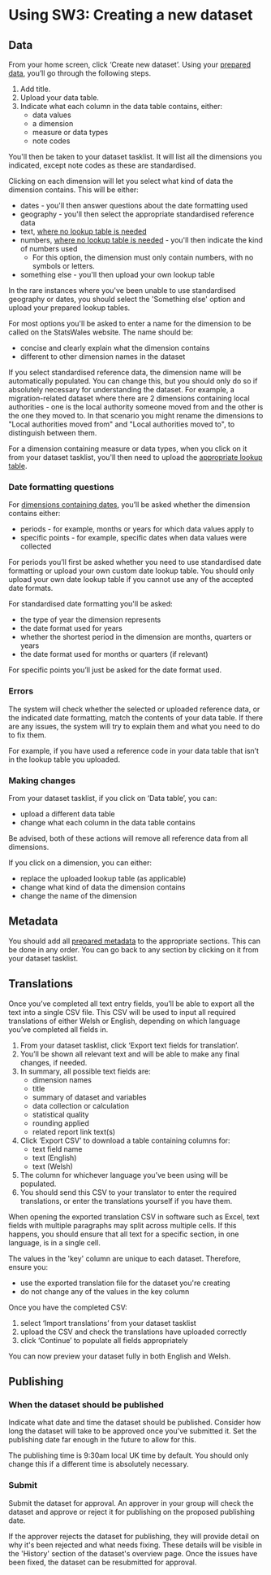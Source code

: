 # Using SW3: Creating a new dataset

## Data

From your home screen, click ‘Create new dataset’. Using your [prepared data](Data-preparation-‐-New-datasets#guidance-data-tables), you’ll go through the following steps.

1. Add title.
1. Upload your data table.
1. Indicate what each column in the data table contains, either:
   - data values
   - a dimension
   - measure or data types
   - note codes

You'll then be taken to your dataset tasklist. It will list all the dimensions you indicated, except note codes as these are standardised.

Clicking on each dimension will let you select what kind of data the dimension contains. This will be either:

<!-- - dates - you'll then answer questions about the date formatting used, or upload your own lookup table if necessary -->
<!-- - geography - you'll then select the appropriate standardised reference data, or upload your own lookup table if necessary -->

- dates - you'll then answer questions about the date formatting used
- geography - you'll then select the appropriate standardised reference data
- text, [where no lookup table is needed](Data-preparation-‐-New-datasets#guidance-dimensions-containing-text-or-numbers-where-no-lookup-table-is-required)
- numbers, [where no lookup table is needed](Data-preparation-‐-New-datasets#guidance-dimensions-containing-text-or-numbers-where-no-lookup-table-is-required) - you'll then indicate the kind of numbers used
  - For this option, the dimension must only contain numbers, with no symbols or letters.
- something else - you'll then upload your own lookup table

In the rare instances where you've been unable to use standardised geography or dates, you should select the 'Something else' option and upload your prepared lookup tables.

For most options you'll be asked to enter a name for the dimension to be called on the StatsWales website. The name should be:

- concise and clearly explain what the dimension contains
- different to other dimension names in the dataset

If you select standardised reference data, the dimension name will be automatically populated. You can change this, but you should only do so if absolutely necessary for understanding the dataset. For example, a migration-related dataset where there are 2 dimensions containing local authorities - one is the local authority someone moved from and the other is the one they moved to. In that scenario you might rename the dimensions to "Local authorities moved from" and "Local authorities moved to", to distinguish between them.

For a dimension containing measure or data types, when you click on it from your dataset tasklist, you'll then need to upload the [appropriate lookup table](Data-preparation-‐-New-datasets#guidance-measure-or-data-types).

### Date formatting questions

For [dimensions containing dates](Data-preparation-‐-New-datasets#guidance-date-formatting), you’ll be asked whether the dimension contains either:

- periods - for example, months or years for which data values apply to
- specific points - for example, specific dates when data values were collected

For periods you’ll first be asked whether you need to use standardised date formatting or upload your own custom date lookup table. You should only upload your own date lookup table if you cannot use any of the accepted date formats.

For standardised date formatting you'll be asked:

- the type of year the dimension represents
- the date format used for years
- whether the shortest period in the dimension are months, quarters or years
- the date format used for months or quarters (if relevant)

For specific points you’ll just be asked for the date format used.

### Errors

The system will check whether the selected or uploaded reference data, or the indicated date formatting, match the contents of your data table. If there are any issues, the system will try to explain them and what you need to do to fix them.

For example, if you have used a reference code in your data table that isn’t in the lookup table you uploaded.

### Making changes

From your dataset tasklist, if you click on ‘Data table’, you can:

- upload a different data table
- change what each column in the data table contains

Be advised, both of these actions will remove all reference data from all dimensions.

If you click on a dimension, you can either:

- replace the uploaded lookup table (as applicable)
- change what kind of data the dimension contains
- change the name of the dimension

## Metadata

You should add all [prepared metadata](Data-preparation-‐-New-datasets#guidance-metadata) to the appropriate sections. This can be done in any order. You can go back to any section by clicking on it from your dataset tasklist.

## Translations

Once you’ve completed all text entry fields, you’ll be able to export all the text into a single CSV file. This CSV will be used to input all required translations of either Welsh or English, depending on which language you’ve completed all fields in.

1. From your dataset tasklist, click ‘Export text fields for translation’.
1. You’ll be shown all relevant text and will be able to make any final changes, if needed.
1. In summary, all possible text fields are:
   - dimension names
   - title
   - summary of dataset and variables
   - data collection or calculation
   - statistical quality
   - rounding applied
   - related report link text(s)
1. Click ‘Export CSV’ to download a table containing columns for:
   - text field name
   - text (English)
   - text (Welsh)
1. The column for whichever language you’ve been using will be populated.
1. You should send this CSV to your translator to enter the required translations, or enter the translations yourself if you have them.

When opening the exported translation CSV in software such as Excel, text fields with multiple paragraphs may split across multiple cells. If this happens, you should ensure that all text for a specific section, in one language, is in a single cell.

The values in the 'key' column are unique to each dataset. Therefore, ensure you:

- use the exported translation file for the dataset you're creating
- do not change any of the values in the key column

Once you have the completed CSV:

1. select ‘Import translations’ from your dataset tasklist
1. upload the CSV and check the translations have uploaded correctly
1. click ‘Continue’ to populate all fields appropriately

You can now preview your dataset fully in both English and Welsh.

## Publishing

### When the dataset should be published

Indicate what date and time the dataset should be published. Consider how long the dataset will take to be approved once you've submitted it. Set the publishing date far enough in the future to allow for this.

The publishing time is 9:30am local UK time by default. You should only change this if a different time is absolutely necessary.

### Submit

Submit the dataset for approval. An approver in your group will check the dataset and approve or reject it for publishing on the proposed publishing date.

If the approver rejects the dataset for publishing, they will provide detail on why it's been rejected and what needs fixing. These details will be visible in the 'History' section of the dataset's overview page. Once the issues have been fixed, the dataset can be resubmitted for approval.
